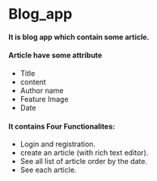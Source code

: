 # Blog_app

#### It is blog app which contain some article.
#### Article have some attribute
+ Title
+ content
+ Author name
+ Feature Image
+ Date


#### It contains Four Functionalites:
+ Login and registration.
+ create an article (with rich text editor).
+ See all list of article order by the date.
+ See each article.

